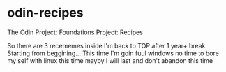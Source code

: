 # odin-recipes
 The Odin Project: Foundations Project: Recipes

 So there are 3 recememes inside
 I'm back to TOP after 1 year+ break 
 Starting from beggining...
 This time I'm goin fuul windows no time to bore my self with linux this time
 mayby I will last and don't abandon this time
